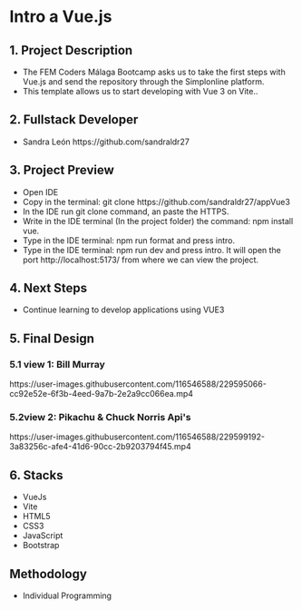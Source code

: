 <h1>Intro a Vue.js</h1>

<h2>1. Project Description</h2>
<ul>
<li>The FEM Coders Málaga Bootcamp asks us to take the first steps with Vue.js and send the repository through the Simplonline platform.</li>
<li>This template allows us to start developing with Vue 3 on Vite..</li>
</ul>

<h2>2. Fullstack Developer</h2>
<ul>
<li>Sandra León https://github.com/sandraldr27</li>
</ul>

<h2>3. Project Preview</h2>
<ul>
<li>Open IDE</li>
<li>Copy in the terminal: git clone https://github.com/sandraldr27/appVue3</li>
<li>In the IDE run git clone command, an paste the HTTPS.</li>
<li>Write in the IDE terminal (In the project folder) the command: npm install vue.</li>
<li>Type in the IDE terminal: npm run format and press intro.</li>
<li>Type in the IDE terminal: npm run dev and press intro. It will open the port http://localhost:5173/ from where we can view the project.</li>
</ul>

<h2>4. Next Steps</h2>
<ul>
<li>Continue learning to develop applications using VUE3</li>
</ul>

<h2>5. Final Design</h2>
<h3>5.1 view 1: Bill Murray</h3>
https://user-images.githubusercontent.com/116546588/229595066-cc92e52e-6f3b-4eed-9a7b-2e2a9cc066ea.mp4

<h3>5.2view 2: Pikachu & Chuck Norris Api's</h3>
https://user-images.githubusercontent.com/116546588/229599192-3a83256c-afe4-41d6-90cc-2b9203794f45.mp4

<h2>6. Stacks</h2>
<ul>
<li>VueJs</li>
<li>Vite</li>
<li>HTML5</li>
<li>CSS3</li>
<li>JavaScript</li>
<li>Bootstrap</li>
</ul>

<h2>Methodology</h2>
<ul>
<li>Individual Programming</li>
</ul>
